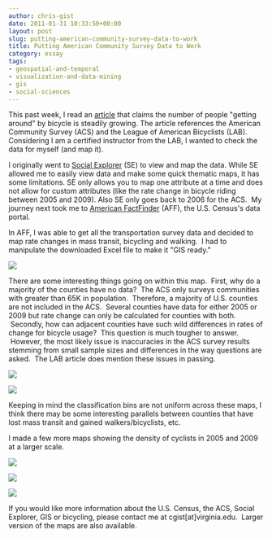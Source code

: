 ```yaml
---
author: chris-gist
date: 2011-01-31 10:33:50+00:00
layout: post
slug: putting-american-community-survey-data-to-work
title: Putting American Community Survey Data to Work
category: essay
tags:
- geospatial-and-temporal
- visualization-and-data-mining
- gis
- social-sciences
---
```


This past week, I read an [article](http://www.wired.com/autopia/2010/10/more-people-biking-to-work/) that claims the number of people "getting around" by bicycle is steadily growing. The article references the American Community Survey (ACS) and the League of American Bicyclists (LAB). Considering I am a certified instructor from the LAB, I wanted to check the data for myself (and map it). <!-- more -->

I originally went to [Social Explorer](http://www.socialexplorer.com) (SE) to view and map the data. While SE allowed me to easily view data and make some quick thematic maps, it has some limitations. SE only allows you to map one attribute at a time and does not allow for custom attributes (like the rate change in bicycle riding between 2005 and 2009). Also SE only goes back to 2006 for the ACS.  My journey next took me to [American FactFinder](http://factfinder.census.gov) (AFF), the U.S. Census's data portal.

In AFF, I was able to get all the transportation survey data and decided to map rate changes in mass transit, bicycling and walking.  I had to manipulate the downloaded Excel file to make it "GIS ready."


![](http://static.scholarslab.org/wp-content/uploads/2010/10/fullMap150.png)




There are some interesting things going on within this map.  First, why do a majority of the counties have no data?  The ACS only surveys communities with greater than 65K in population.  Therefore, a majority of U.S. counties are not included in the ACS.  Several counties have data for either 2005 or 2009 but rate change can only be calculated for counties with both.  Secondly, how can adjacent counties have such wild differences in rates of change for bicycle usage?  This question is much tougher to answer.  However, the most likely issue is inaccuracies in the ACS survey results stemming from small sample sizes and differences in the way questions are asked.  The LAB article does mention these issues in passing.




[![](http://static.scholarslab.org/wp-content/uploads/2010/10/fullMapMass150.png)](https://scholarslab.org/geospatial-and-temporal/putting-american-community-survey-data-to-work/attachment/fullmapmass150/)




[![](http://static.scholarslab.org/wp-content/uploads/2010/10/fullMapWalk150.png)](https://scholarslab.org/geospatial-and-temporal/putting-american-community-survey-data-to-work/attachment/fullmapwalk150/)




Keeping in mind the classification bins are not uniform across these maps, I think there may be some interesting parallels between counties that have lost mass transit and gained walkers/bicyclists, etc.




I made a few more maps showing the density of cyclists in 2005 and 2009 at a larger scale.




[![](http://static.scholarslab.org/wp-content/uploads/2010/10/bikeVA.png)](https://scholarslab.org/geospatial-and-temporal/putting-american-community-survey-data-to-work/attachment/bikeva/)




[![](http://static.scholarslab.org/wp-content/uploads/2010/10/bikeNEcoor.png)](https://scholarslab.org/?attachment_id=)




[![](http://static.scholarslab.org/wp-content/uploads/2010/10/bikeCO.png)](https://scholarslab.org/geospatial-and-temporal/putting-american-community-survey-data-to-work/attachment/bikeco/)




If you would like more information about the U.S. Census, the ACS, Social Explorer, GIS or bicycling, please contact me at cgist[at]virginia.edu.  Larger version of the maps are also available.
